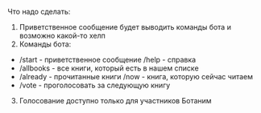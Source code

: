 Что надо сделать:
1. Приветственное сообщение будет выводить команды бота и возможно какой-то хелп
2. Команды бота:
- /start - приветственное сообщение /help - справка
- /allbooks - все книги, который есть в нашем списке 
- /already - прочитанные книги /now - книга, которую сейчас читаем 
- /vote - проголосовать за следующую книгу
3. Голосование доступно только для участников Ботаним